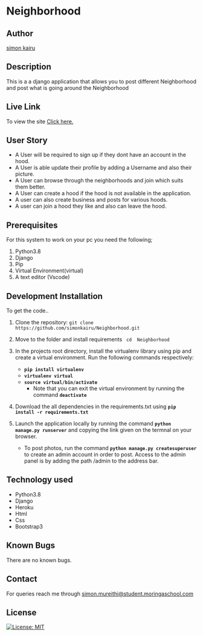 # Neighborhood

## Author

[simon kairu](https://github.com/simonkairu)

## Description

This is a a django application that allows you to post different Neighborhood and post what is going around the Neighborhood

## Live Link

To view the site [Click here.](https://neiba.herokuapp.com/)

## User Story

* A User will be required to sign up if they dont have an account in the hood.
* A User is able update their profile by adding a Username and also their picture.
* A User can browse through the neighborhoods and join which suits them better. 
* A User can create a hood if the hood is not available in the application.
* A user can also create business and posts for various hoods.
* A user can join a hood they like and also can leave the hood.

## Prerequisites

For this system to work on your pc you need the following; 

1. Python3.8
2. Django
3. Pip
4. Virtual Environment(virtual)
5. A text editor (Vscode)

## Development Installation

To get the code..

1. Clone the repository:
 `git clone  https://github.com/simonkairu/Neighborhood.git`

2. Move to the folder and install requirements
 ` cd  Neighborhood`
3. In the projects root directory, install the virtualenv library using pip and create a virtual environment. Run the following commands respectively:
    - **`pip install virtualenv`**
    - **`virtualenv virtual`**
    - **`source virtual/bin/activate`**
        * Note that you can exit the virtual environment by running the command **`deactivate`**
4. Download the all dependencies in the requirements.txt using **`pip install -r requirements.txt`**
5. Launch the application locally by running the command **`python manage.py runserver`** and copying the link given on the termnal on your browser.
    - To post photos, run the command  **`python manage.py createsuperuser`** to create an admin account in order to post. Access to the admin panel is by adding the path /admin to the address bar.

## Technology used

* Python3.8
* Django
* Heroku
* Html
* Css
* Bootstrap3

## Known Bugs

There are no known bugs.

## Contact

For queries reach me through [simon.mureithi@student.moringaschool.com
](simon.mureithi@student.moringaschool.com
)

## License

[![License: MIT](https://img.shields.io/badge/License-MIT-yellow.svg)](LICENSE)



